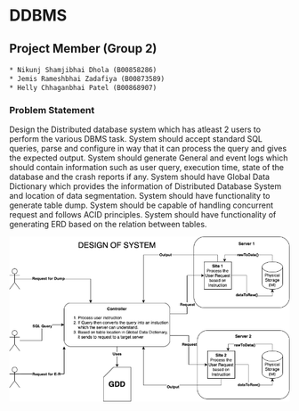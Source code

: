 # DDBMS

## Project Member (Group 2)
    * Nikunj Shamjibhai Dhola (B00858286)
    * Jemis Rameshbhai Zadafiya (B00873589)
    * Helly Chhaganbhai Patel (B00868907)

### Problem Statement

Design the Distributed database system which has atleast 2 users to perform the various DBMS task. System should accept standard SQL queries, parse and configure in way that it can process the query and gives the expected output. System should generate General and event logs which should contain information such as user query, execution time, state of the database and the crash reports if any. System should have Global Data Dictionary which provides the information of Distributed Database System and location of data segmentation. System should have functionality to generate table dump. System should be capable of handling concurrent request and follows ACID principles. System should have functionality of generating ERD based on the relation between tables.

![System Design](/project-design.png)
